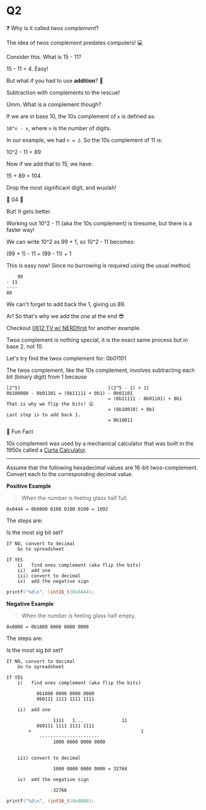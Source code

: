Q2
==========================================

❓ Why is it called _twos complement_?

The idea of twos complement predates computers! 💻

Consider this. What is 15 - 11?

15 - 11 = 4. Easy!

But what if you had to use **addition**? 🤔

Subtraction with complements to the rescue!

Umm. What is a complement though?

If we are in base 10, the 10s complement of `x` is defined as:

`10^n - x`, where `n` is the number of digits.

In our example, we had `n = 2`. So the 10s complement of 11 is:

10^2 - 11 = 89

Now if we add that to 15, we have:

15 + 89 = 104

Drop the most significant digit, and wuolah!

🎉 04 🎉

But! It gets better.

Working out 10^2 - 11 (aka the 10s complement)
is tiresome, but there is a faster way!

We can write 10^2 as 99 + 1, so 10^2 - 11 becomes:

(99 + 1) - 11 = (99 - 11) + 1

This is easy now! Since no burrowing is required
using the usual method.

		99
	- 11
	----
    88

We can't forget to add back the 1, giving us 89.

Ar! So that's why we add the one at the end 😎

Checkout [0612 TV w/ NERDfirst](https://youtu.be/0SUO0eI22MU?t=310) for another example.

Twos complement is nothing special, it is the exact
same process but in base 2, not 10.

Let's try find the twos complement for: 0b01101

The twos complement, like the 10s complement, involves
subtracting each bit (binary digit) from 1 because

	[2^5]								 [(2^5 - 1) + 1]
	0b100000 - 0b01101 = (0b11111 + 0b1) - 0b01101 
										 = (0b11111 - 0b01101) + 0b1
	That is why we flip the bits! 😮
										 = (0b10010) + 0b1
	Last step is to add back 1.
										 = 0b10011

🥳 Fun Fact

10s complement was used by a mechanical calculator
that was built in the 1950s called a [Curta Calculator](https://www.youtube.com/watch?v=ZDn_DDsBWws).

---

Assume that the following hexadecimal values are 16-bit twos-complement.
Convert each to the corresponding decimal value.

**Positive Example** 

> When the number is feeling glass half full.

	0x0444 = 0b0000 0100 0100 0100 = 1092

The steps are:

Is the most sig bit set?

	If NO, convert to decimal
		Go to spreadsheet

	If YES
		i)   find ones complement (aka flip the bits)
		ii)  add one
		iii) convert to decimal
		iv)  add the negative sign

```c
printf("%d\n", (int16_t)0x0444);
```

**Negative Example**

> When the number is feeling glass half empty.

	0x8000 = 0b1000 0000 0000 0000

The steps are:

Is the most sig bit set?

	If NO, convert to decimal
		Go to spreadsheet

	If YES
		i)   find ones complement (aka flip the bits)

			   0b1000 0000 0000 0000
			   0b0111 1111 1111 1111
				
		ii)  add one

					 1111	1...			  11
			   0b0111 1111 1111 1111
			+  										 1
				----------------------
					 1000 0000 0000	0000 


		iii) convert to decimal

					 1000 0000 0000	0000 = 32768

		iv)  add the negative sign

					-32768

```c
printf("%d\n", (int16_t)0x8000);
```
